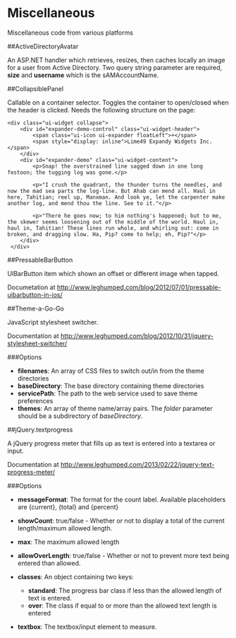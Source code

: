 Miscellaneous
=============

Miscellaneous code from various platforms

##ActiveDirectoryAvatar

An ASP.NET handler which retrieves, resizes, then caches locally an image for a user from Active Directory. Two query string parameter are required, **size** and **username** which is the sAMAccountName.

##CollapsiblePanel

Callable on a container selector. Toggles the container to open/closed when the header is clicked. Needs the following structure on the page:

    <div class="ui-widget collapse">
        <div id="expander-demo-control" class="ui-widget-header">
            <span class="ui-icon ui-expander floatLeft">+</span>
            <span style="display: inline">Lime49 Expandy Widgets Inc.</span>
        </div>
        <div id="expander-demo" class="ui-widget-content">
            <p>Snap! the overstrained line sagged down in one long festoon; the tugging log was gone.</p>
     
            <p>"I crush the quadrant, the thunder turns the needles, and now the mad sea parts the log-line. But Ahab can mend all. Haul in here, Tahitian; reel up, Manxman. And look ye, let the carpenter make another log, and mend thou the line. See to it."</p>
     
            <p>"There he goes now; to him nothing's happened; but to me, the skewer seems loosening out of the middle of the world. Haul in, haul in, Tahitian! These lines run whole, and whirling out: come in broken, and dragging slow. Ha, Pip? come to help; eh, Pip?"</p>
        </div>
     </div>

##PressableBarButton

UIBarButton item which shown an offset or different image when tapped. 

Documetation at http://www.leghumped.com/blog/2012/07/01/pressable-uibarbutton-in-ios/

##Theme-a-Go-Go

JavaScript stylesheet switcher.

Documentation at http://www.leghumped.com/blog/2012/10/31/jquery-stylesheet-switcher/

###Options

* **filenames**: An array of CSS files to switch out/in from the theme directories
* **baseDirectory**: The base directory containing theme directories
* **servicePath**: The path to the web service used to save theme preferences
* **themes**: An array of theme name/array pairs. The <em>folder</em> parameter should be a subdirectory of <em>baseDirectory</em>.

##jQuery.textprogress

A jQuery progress meter that fills up as text is entered into a textarea or input.

Documentation at http://www.leghumped.com/2013/02/22/jquery-text-progress-meter/

###Options

* **messageFormat**: The format for the count label. Available placeholders are {current}, {total} and {percent}
* **showCount**: true/false - Whether or not to display a total of the current length/maximum allowed length.
* **max**: The maximum allowed length
* **allowOverLength**: true/false - Whether or not to prevent more text being entered than allowed.
* **classes**: An object containing two keys:
  * **standard**: The progress bar class if less than the allowed length of text is entered.
  * **over**: The class if equal to or more than the allowed text length is entered

* **textbox**: The textbox/input element to measure.
